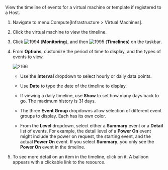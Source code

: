 View the timeline of events for a virtual machine or template if
registered to a Host.

1.  Navigate to menu:Compute\[Infrastructure \> Virtual Machines\].

2.  Click the virtual machine to view the timeline.

3.  Click ![1994](1994.png) (**Monitoring**), and then ![1995](1995.png)
    (**Timelines**) on the taskbar.

4.  From **Options**, customize the period of time to display, and the
    types of events to view.
    
    ![2166](2166.png)
    
      - Use the **Interval** dropdown to select hourly or daily data
        points.
    
      - Use **Date** to type the date of the timeline to display.
    
      - If viewing a daily timeline, use **Show** to set how many days
        back to go. The maximum history is 31 days.
    
      - The three **Event Group** dropdowns allow selection of different
        event groups to display. Each has its own color.
    
      - From the **Level** dropdown, select either a **Summary** event
        or a **Detail** list of events. For example, the detail level of
        a **Power On** event might include the power on request, the
        starting event, and the actual **Power On** event. If you select
        **Summary**, you only see the **Power On** event in the
        timeline.

5.  To see more detail on an item in the timeline, click on it. A
    balloon appears with a clickable link to the resource.
